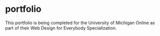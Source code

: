 # portfolio
This portfolio is being completed for the University of Michigan Online as part of their Web Design for Everybody Specialization.
